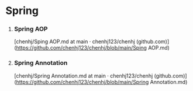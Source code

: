 # Spring

1. ### Spring AOP

   [chenhj/Sping AOP.md at main · chenhj123/chenhj (github.com)](https://github.com/chenhj123/chenhj/blob/main/Sping AOP.md)
   
2. ### Spring Annotation

   [chenhj/Spring Annotation.md at main · chenhj123/chenhj (github.com)](https://github.com/chenhj123/chenhj/blob/main/Spring Annotation.md)